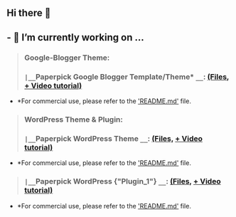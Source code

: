 ## Hi there 👋 
## - 🔭 I’m currently working on ...
> ### Google-Blogger Theme:
> ### `|__`Paperpick Google Blogger Template/Theme* `__`: [(Files,](https://github.com/TechTauba/paperpick-google-blogger-theme) [+ Video tutorial)](https://youtube.com/@TechTauba)
* *For commercial use, please refer to the ['README.md'](https://github.com/TechTauba/paperpick-google-blogger-theme/blob/main/README.md) file.
> ### WordPress Theme & Plugin:
> ### `|__`Paperpick WordPress Theme `__`: [(Files,](https://github.com/TechTauba/paperpick-wordpress-theme) [+ Video tutorial)](https://youtube.com/@TechTauba)
* *For commercial use, please refer to the ['README.md'](https://github.com/TechTauba/paperpick-google-blogger-theme/blob/main/README.md) file.
> ### `|__`Paperpick WordPress {"Plugin_1"} `__`: [(Files,](https://github.com/TechTauba/paperpick-wordpress-theme-plugin-1) [+ Video tutorial)](https://youtube.com/@TechTauba)
* *For commercial use, please refer to the ['README.md'](https://github.com/TechTauba/paperpick-google-blogger-theme/blob/main/README.md) file.


<!--
**TechTauba/TechTauba** is a ✨ _special_ ✨ repository because its `README.md` (this file) appears on your GitHub profile.

Here are some ideas to get you started:

- 🔭 I’m currently working on ...
- 🌱 I’m currently learning ...
- 👯 I’m looking to collaborate on ...
- 🤔 I’m looking for help with ...
- 💬 Ask me about ...
- 📫 How to reach me: ...
- 😄 Pronouns: ...
- ⚡ Fun fact: ...
-->
